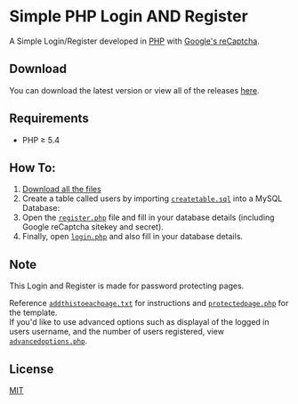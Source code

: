 # Simple PHP Login AND Register

A Simple Login/Register developed in [PHP](https://secure.php.net/) with [Google's reCaptcha](https://www.google.com/recaptcha/admin).

## Download

You can download the latest version or view all of the releases [here](https://github.com/henry7720/PHP-Login-AND-Register/releases).

## Requirements

* PHP ≥ 5.4

## How To:

1. [Download all the files](https://github.com/henry7720/PHP-Login-AND-Register/archive/master.zip)
2. Create a table called users by importing [`createtable.sql`](createtable.sql) into a MySQL Database:
3. Open the [`register.php`](register.php) file and fill in your database details (including Google reCaptcha sitekey and secret).
4. Finally, open [`login.php`](login.php) and also fill in your database details.

## Note

This Login and Register is made for password protecting pages.

Reference [`addthistoeachpage.txt`](addthistoeachpage.txt) for instructions and [`protectedpage.php`](protectedpage.php) for the template.<br> If you'd like to use advanced options such as displayal of the logged in users username, and the number of users registered, view [`advancedoptions.php`](advancedoptions.php).

## License

[MIT](LICENSE)
